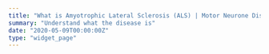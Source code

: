 ```yaml
---
title: "What is Amyotrophic Lateral Sclerosis (ALS) | Motor Neurone Disease (MND)"
summary: "Understand what the disease is"
date: "2020-05-09T00:00:00Z"
type: "widget_page" 
---
```


